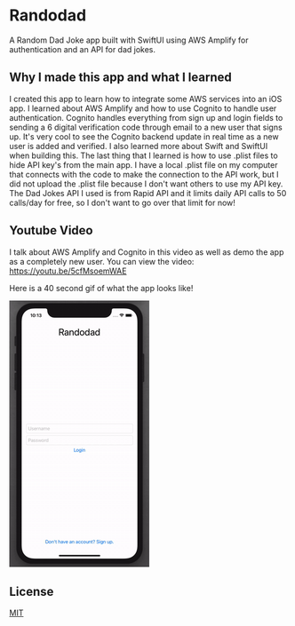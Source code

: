 # Randodad
A Random Dad Joke app built with SwiftUI using AWS Amplify for authentication and an API for dad jokes.

## Why I made this app and what I learned

I created this app to learn how to integrate some AWS services into an iOS app. I learned about AWS Amplify and how to use Cognito to handle user authentication. Cognito handles everything from sign up and login fields to sending a 6 digital verification code through email to a new user that signs up. It's very cool to see the Cognito backend update in real time as a new user is added and verified. I also learned more about Swift and SwiftUI when building this. The last thing that I learned is how to use .plist files to hide API key's from the main app. I have a local .plist file on my computer that connects with the code to make the connection to the API work, but I did not upload the .plist file because I don't want others to use my API key. The Dad Jokes API I used is from Rapid API and it limits daily API calls to 50 calls/day for free, so I don't want to go over that limit for now! 

## Youtube Video

I talk about AWS Amplify and Cognito in this video as well as demo the app as a completely new user. You can view the video:
https://youtu.be/5cfMsoemWAE

Here is a 40 second gif of what the app looks like!

![](Randodad.gif)


## License

[MIT](LICENSE)